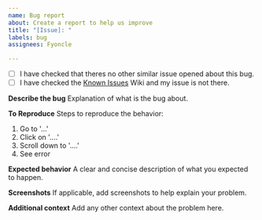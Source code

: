 ```yaml
---
name: Bug report
about: Create a report to help us improve
title: "[Issue]: "
labels: bug
assignees: Fyoncle

---
```


- [ ] I have checked that theres no other similar issue opened about this bug.
- [ ] I have checked the [Known Issues](https://github.com/Fyoncle/Elysium-Days/wiki/Known-Issues-&-Fixes) Wiki and my issue is not there.

**Describe the bug**
Explanation of what is the bug about.

**To Reproduce**
Steps to reproduce the behavior:
1. Go to '...'
2. Click on '....'
3. Scroll down to '....'
4. See error

**Expected behavior**
A clear and concise description of what you expected to happen.

**Screenshots**
If applicable, add screenshots to help explain your problem.

**Additional context**
Add any other context about the problem here.
